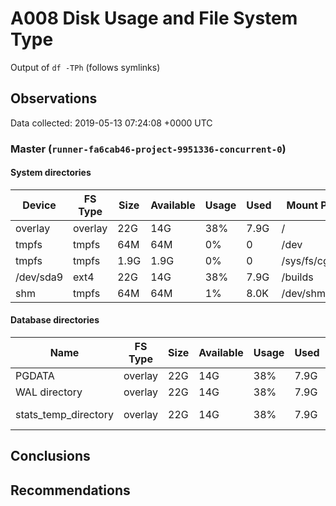 # A008 Disk Usage and File System Type
Output of `df -TPh` (follows symlinks)

## Observations ##
Data collected: 2019-05-13 07:24:08 +0000 UTC  

    
        
### Master (`runner-fa6cab46-project-9951336-concurrent-0`) ###

#### System directories ####
| Device | FS Type | Size | Available | Usage | Used | Mount Point |
|-------|---------|------|-----------|-----|------|-------------|
| overlay|overlay|22G|14G|38%|7.9G|/ |
| tmpfs|tmpfs|64M|64M|0%|0|/dev |
| tmpfs|tmpfs|1.9G|1.9G|0%|0|/sys/fs/cgroup |
| /dev/sda9|ext4|22G|14G|38%|7.9G|/builds |
| shm|tmpfs|64M|64M|1%|8.0K|/dev/shm |


#### Database directories ####
| Name | FS Type | Size | Available | Usage | Used | Mount Point | Path | Device |
|-----|---------|------|-----------|-----|------|-------------|------|-------|
| PGDATA |overlay |22G |14G |38% |7.9G |/ |/var/lib/postgresql/11/main |overlay |
| WAL directory |overlay |22G |14G |38% |7.9G |/ |/var/lib/postgresql/11/main/pg_wal |overlay |
| stats_temp_directory |overlay |22G |14G |38% |7.9G |/ |/var/run/postgresql/11-main.pg_stat_tmp |overlay |


        
    




## Conclusions ##

## Recommendations ##
